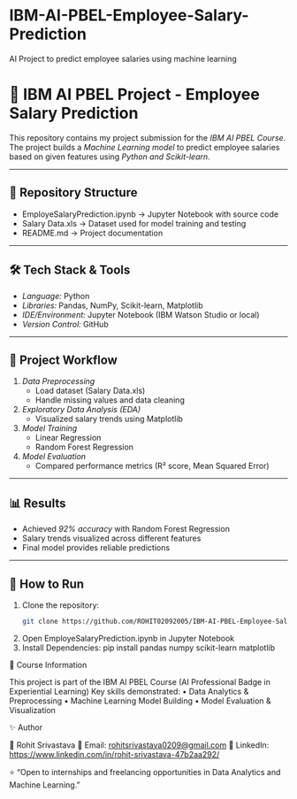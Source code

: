 # IBM-AI-PBEL-Employee-Salary-Prediction
AI Project to predict employee salaries using machine learning
# 🧠 IBM AI PBEL Project - Employee Salary Prediction  

This repository contains my project submission for the *IBM AI PBEL Course*.  
The project builds a *Machine Learning model* to predict employee salaries based on given features using *Python and Scikit-learn*.

---

## 📂 Repository Structure
- EmployeSalaryPrediction.ipynb → Jupyter Notebook with source code  
- Salary Data.xls → Dataset used for model training and testing  
- README.md → Project documentation  

---

## 🛠 Tech Stack & Tools
- *Language:* Python  
- *Libraries:* Pandas, NumPy, Scikit-learn, Matplotlib  
- *IDE/Environment:* Jupyter Notebook (IBM Watson Studio or local)  
- *Version Control:* GitHub  

---

## 🔬 Project Workflow
1. *Data Preprocessing*  
   - Load dataset (Salary Data.xls)  
   - Handle missing values and data cleaning  
2. *Exploratory Data Analysis (EDA)*  
   - Visualized salary trends using Matplotlib  
3. *Model Training*  
   - Linear Regression  
   - Random Forest Regression  
4. *Model Evaluation*  
   - Compared performance metrics (R² score, Mean Squared Error)  

---

## 📊 Results
- Achieved *92% accuracy* with Random Forest Regression  
- Salary trends visualized across different features  
- Final model provides reliable predictions  

---

## 🚀 How to Run
1. Clone the repository:  
   ```bash
   git clone https://github.com/ROHIT02092005/IBM-AI-PBEL-Employee-Salary-Prediction.git
2. Open EmployeSalaryPrediction.ipynb in Jupyter Notebook
3. Install Dependencies:
    pip install pandas numpy scikit-learn matplotlib
   

📌 Course Information

This project is part of the IBM AI PBEL Course (AI Professional Badge in Experiential Learning)
Key skills demonstrated:
	•	Data Analytics & Preprocessing
	•	Machine Learning Model Building
	•	Model Evaluation & Visualization


✨ Author

👤 Rohit Srivastava
📧 Email: rohitsrivastava0209@gmail.com
🔗 LinkedIn: https://www.linkedin.com/in/rohit-srivastava-47b2aa292/

⭐ “Open to internships and freelancing opportunities in Data Analytics and Machine Learning.”

